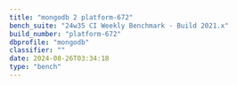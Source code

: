 ```yaml
---
title: "mongodb 2 platform-672"
bench_suite: "24w35 CI Weekly Benchmark - Build 2021.x"
build_number: "platform-672"
dbprofile: "mongodb"
classifier: ""
date: 2024-08-26T03:34:18
type: "bench"
---
```

